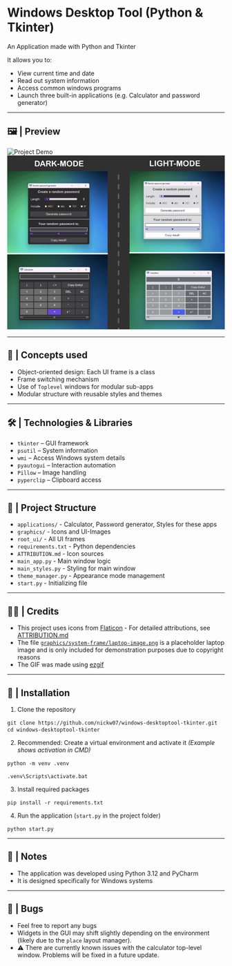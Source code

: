 # Windows Desktop Tool (Python & Tkinter)

An Application made with Python and Tkinter

It allows you to:
- View current time and date
- Read out system information
- Access common windows programs
- Launch three built-in applications (e.g. Calculator and password generator)

---

## 🖼️ | Preview

![Project Demo](graphics/github-preview-files/desktoptool-preview.gif)
![Application modes](graphics/github-preview-files/desktoptool-modes-preview.png)

---

## 🧠 | Concepts used
- Object-oriented design: Each UI frame is a class
- Frame switching mechanism
- Use of `Toplevel` windows for modular sub-apps
- Modular structure with reusable styles and themes

---

## 🛠️ | Technologies & Libraries

- `tkinter` – GUI framework
- `psutil` – System information
- `wmi` – Access Windows system details
- `pyautogui` – Interaction automation
- `Pillow` – Image handling
- `pyperclip` – Clipboard access

---

## 📁 | Project Structure

- `applications/` - Calculator, Password generator, Styles for these apps
- `graphics/` - Icons and UI-Images
- `root_ui/` - All UI frames
- `requirements.txt` - Python dependencies
- `ATTRIBUTION.md` - Icon sources
- `main_app.py` - Main window logic
- `main_styles.py` - Styling for main window
- `theme_manager.py` - Appearance mode management
- `start.py` - Initializing file

---

## 🧑‍⚖️ | Credits

- This project uses icons from [Flaticon](https://www.flaticon.com) - For detailed attributions, see [ATTRIBUTION.md](./ATTRIBUTION.md)
- The file [`graphics/system-frame/laptop-image.png`](./graphics/system-frame/laptop-image.png) is a placeholder laptop image and is only included for demonstration purposes due to copyright reasons
- The GIF was made using [ezgif](https://ezgif.com/maker)

---

## 🚀 | Installation

1. Clone the repository
```
git clone https://github.com/nickw07/windows-desktoptool-tkinter.git
cd windows-desktoptool-tkinter
```

2. Recommended: Create a virtual environment and activate it *(Example shows activation in CMD)*
```
python -m venv .venv
```
```
.venv\Scripts\activate.bat
```

3. Install required packages
```
pip install -r requirements.txt
```

4. Run the application (`start.py` in the project folder)
```
python start.py
```

---

## 📒 | Notes

- The application was developed using Python 3.12 and PyCharm
- It is designed specifically for Windows systems

---

## 🐛 | Bugs
- Feel free to report any bugs
- Widgets in the GUI may shift slightly depending on the environment (likely due to the `place` layout manager).
- ⚠️ There are currently known issues with the calculator top-level window. Problems will be fixed in a future update.